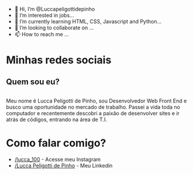 - 👋 Hi, I’m @Luccapeligottidepinho
- 👀 I’m interested in jobs...
- 🌱 I’m currently learning HTML, CSS, Javascript and Python...
- 💞️ I’m looking to collaborate on ...
- 📫 How to reach me ...

<!---
Luccao10/Luccao10 is a ✨ special ✨ repository because its `README.md` (this file) appears on your GitHub profile.
You can click the Preview link to take a look at your changes.
--->

<!DOCTYPE html>
<html lang="pt-br">
<head>
    <meta charset="UTF-8">
    <meta http-equiv="X-UA-Compatible" content="IE=edge">
    <meta name="viewport" content="width=device-width, initial-scale=1.0">
    <link rel="shortcut icon" href="alien.ico" type="image/x-icon">
</head>
<body>
    <h1>Minhas redes sociais</h1>
    <h2>Quem sou eu?</h2>
    <img src="imagem-redimensionada.png" alt="">
    <p>Meu nome é Lucca Peligotti de Pinho, sou Desenvolvedor Web Front End e busco uma oportunidade no mercado de trabalho. Passei a vida toda no computador e recentemente descobri a paixão de desenvolver sites e ir atrás de códigos, entrando na área de T.I.</p>
    <h1>Como falar comigo?</h1>
    <ul>
        <li><a href="https://www.instagram.com/lucca_100/?theme=dark" target="_blank">/lucca_100</a> - Acesse meu Instagram</li>
        <li><a href="https://www.linkedin.com/in/lucca-peligotti-de-pinho-701a6864/" target="_blank">/Lucca Peligotti de Pinho</a> - Meu Linkedin</li>
    </ul>
</body>
</html>
